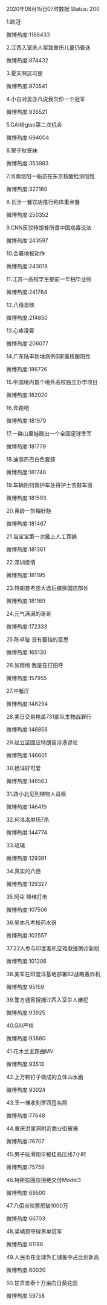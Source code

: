 2020年08月15日07时数据
Status: 200

1.欧冠

微博热度:1166433

2.江西入室杀人案致重伤儿童仍昏迷

微博热度:874432

3.夏天啊这可是

微博热度:870541

4.小白对吴亦凡说我欠你一个冠军

微博热度:835521

5.GAI给giao第二次机会

微博热度:694004

6.贺子秋宠妹

微博热度:353983

7.河南信阳一船员在东京核酸检测阳性

微博热度:327160

8.长沙一餐饮店推行称体重点餐

微博热度:250352

9.CNN反驳特朗普所谓中国病毒说法

微博热度:243597

10.金晨地板动作

微博热度:243018

11.江苏一高校学生提前一年拍毕业照

微博热度:241764

12.八佰首映

微博热度:214850

13.心疼凌霄

微博热度:206077

14.广东陆丰新增病例3家属核酸阳性

微博热度:186726

15.中国境内首个境外高校独立办学项目

微博热度:182020

16.奔跑吧

微博热度:181970

17.一群山里娃踢出一个全国足球季军

微博热度:181779

18.迪丽热巴白色套装

微博热度:181748

19.车辆阻挡救护车急得护士去敲车窗

微博热度:181593

20.黄龄一剪梅好魅

微博热度:181467

21.当宝宝第一次戴上人工耳蜗

微博热度:181361

22.深圳疫情

微博热度:181195

23.特朗普考虑大选后撤换国防部长

微博热度:181169

24.元气满满的哥哥

微博热度:172333

25.陈卓璇 没有要挡的意思

微博热度:165130

26.张雨绮 我是在打招呼

微博热度:157955

27.中餐厅

微博热度:148294

28.美日交易掩盖731部队生物战罪行

微博热度:146858

29.赵立坚回应特朗普涉港谬论

微博热度:146601

30.杨洋好可爱

微博热度:146563

31.路小北见到植物人肖枫

微博热度:146419

32.何洛洛单场7杀

微博热度:144774

33.琉璃

微博热度:129391

34.真实的八佰

微博热度:129327

35.阿朵 降维打击

微博热度:107506

36.吴亦凡考核药水哥

微博热度:102557

37.22人参与印度客机空难救援确诊新冠

微博热度:101206

38.美军在印度洋基地部署B2战略轰炸机

微博热度:95159

39.警方通宵搜捕江西入室杀人嫌犯

微博热度:93925

40.GAI严格

微博热度:93880

41.花木兰主题曲MV

微博热度:93513

42.上万颗钉子做成的立体山水画

微博热度:93024

43.王一博收到罗西签名照

微博热度:77648

44.重庆洪崖洞附近商业街被淹

微博热度:76707

45.男子玩滑翔伞被挂高压线7小时

微博热度:75759

46.特斯拉回应拒绝交付Model3

微博热度:69500

47.八佰点映票房破1000万

微博热度:66703

48.梁靖崑夺得男单冠军

微博热度:61166

49.人民币在全球外汇储备中占比创新高

微博热度:60020

50.甘肃景泰十万亩向日葵花田

微博热度:59758

